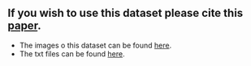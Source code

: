 
## If you wish to use this dataset please cite this <a href="https://link.springer.com/article/10.1007%2Fs42979-021-00975-0">paper</a>.
* The images o this dataset can be found <a href="https://drive.google.com/drive/folders/1FWR4RhzxRooiCMmpdfFDM592hHWpYy4c?usp=sharing">here</a>.
* The txt files can be found <a href="textFile/">here</a>.
